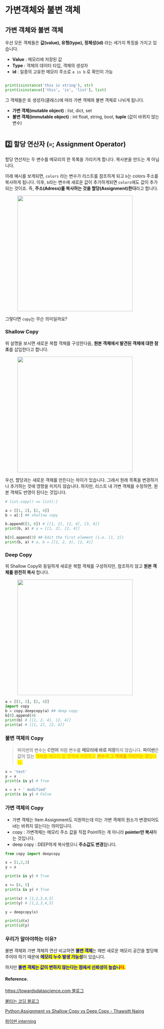 # 가변객체와 불변 객체

## 가변 객체와 불변 객체

우선 모든 객체들은 **값(value), 유형(type), 정체성(id)** 라는 세가지 특징을 가지고 있습니다.

* **Value** : 메모리에 저장된 값
* **Type** : 객체의 데이터 타입, 객체의 생성자
* **id** : 일종의 고유한 메모리 주소로 `a is b` 로 확인이 가능

<figure><img src="https://user-images.githubusercontent.com/55238671/232321133-e9bbb48a-f6b6-4948-a3e0-59a449c44a52.png" alt=""><figcaption></figcaption></figure>

```python
print(isinstance('this is string'), str)
print(isinstance(['this', 'is', 'list'], list)
```

그 객체들은 또 생성자(클래스)에 따라 가변 객체와 불변 객체로 나뉘게 됩니다.

* **가변 객체(mutable object)** : list, dict, set
* **불변 객체(immutable object)** : int float, string, bool, **tuple** (값이 바뀌지 않는 변수)

<figure><img src="https://user-images.githubusercontent.com/55238671/230564262-158b9a01-e1c0-48ac-9f52-749183fe03d4.png" alt=""><figcaption></figcaption></figure>

## 2️⃣ 할당 연산자 (`=`; Assignment Operator)

할당 연산자는 두 변수를 메모리의 한 목록을 가리키게 합니다. 복사본을 만드는 게 아닙니다.

아래 예시를 보게되면, `colors` 라는 변수가 리스트를 참조하게 되고 `b`는 colors 주소를 복사하게 됩니다. 이후, `b`라는 변수에 새로운 값이 추가하게되면 `colors`에도 값이 추가되는 것이죠. 즉, **주소(Adress)를 복사하는 것을 할당(Assignment)한다**라고 합니다.

<figure><img src="https://user-images.githubusercontent.com/55238671/235280257-d4281ac1-6e28-4b0a-8d06-54b810327602.png" alt="" width="375"><figcaption></figcaption></figure>

그렇다면 `copy`는 무슨 의미일까요?

### Shallow Copy

위 설명을 보시면 새로운 복합 객체를 구성한다음, **원본 객체에서 발견된 객체에 대한 참조**를 삽입한다고 합니다.

<figure><img src="https://user-images.githubusercontent.com/55238671/235281094-31646ae0-9550-4fd3-ba92-682ba1b64f84.png" alt="" width="375"><figcaption></figcaption></figure>

우선, 할당과는 새로운 객체를 만든다는 차이가 있습니다. 그래서 원래 목록을 변경하거나 추가하는 것에 영향을 미치지 않습니다. 하지만, 리스트 내 가변 객체를 수정하면, 원본 객체도 반영이 된다는 것입니다.

```python
# list.copy() == list[:]

a = [[1, 2], [2, 4]]
b = a[:] ## shallow copy

b.append([3, 6]) # [[1, 2], [2, 4], [3, 6]]
print(b, a) # a = [[1, 2], [2, 4]]

b[0].append(3) ## Edit the first element (i.e. [1, 2])
print(b, a) # a, b = [[1, 2, 3], [2, 4]]
```

### Deep Copy

위 Shallow Copy와 동일하게 새로운 복합 객체를 구성하지만, 참조하지 않고 **원본 객체를 완전히 복사** 합니다.

<figure><img src="https://user-images.githubusercontent.com/55238671/235281167-3ed10fd9-b7ec-4a07-8e21-7e1035a0c721.png" alt="" width="375"><figcaption></figcaption></figure>

```python
a = [[1, 2], [2, 4]]
import copy
b = copy.deepcopy(a) ## deep copy
b[0].append(4)
print(b) # [[1, 2, 4], [2, 4]]
print(a) # [[1, 2], [2, 4]]
```

### 불변 객체의 Copy

> 파이썬의 변수는 **C언어** 처럼 변수를 **메모리에 바로 저장**하지 않습니다. **파이썬**은 값이 있는 <mark style="color:orange;">객체를 메모리 힙 영역에 저장하고</mark> <mark style="color:orange;"></mark><mark style="color:orange;">**변수가 그 객체를 가리키는 것**</mark><mark style="color:orange;">입니다.</mark>

```python
x = 'test'
y = x
print(x is y) # True

x = x + ' modified'
print(x is y) # False
```

### 가변 객체의 Copy

* 가변 객체는 Item Assignment도 지원하는데 이는 가변 객체의 원소가 변경되어도 id는 바뀌지 않는다는 의미입니다.
* copy : 가변객체는 메모리 주소 값을 직접 Point하는 게 아니라 **pointer만 복사**하는 것입니다.
* deep copy : DEEP하게 복사했으니 **주소값도 변경**됩니다.

```python
from copy import deepcopy

x = [1,2,3]
y = x

print(x is y) # True

x += [4, 5]
print(x is y) # True

print(x) # [1,2,3,4,5]
print(y) # [1,2,3,4,5]

y = deepcopy(x)

print(id(x)
print(id(y)
```

### 우리가 알아야하는 이유?

불변 객체와 가변 객체의 연산 비교하면 <mark style="color:blue;">**불변 객체**</mark>는 매번 새로운 메모리 공간을 할당해주어야 하기 때문에 <mark style="color:blue;">**메모리 누수 발생 가능성**</mark>이 있습니다.

하지만 <mark style="color:blue;">**불변 객체는 값이 변하지 않는다는 점에서 신뢰성이 높습니**</mark><mark style="color:blue;"><mark style="color:red;">**다.**<mark style="color:red;"></mark>&#x20;

#### Reference.

[https://towardsdatascience.com 블로그](https://towardsdatascience.com/https-towardsdatascience-com-python-basics-mutable-vs-immutable-objects-829a0cb1530a)

[불타는 코딩 블로그](https://fierycoding.tistory.com/43)

[Python:Assignment vs Shallow Copy vs Deep Copy - Thawsitt Naing](https://medium.com/@thawsitt/assignment-vs-shallow-copy-vs-deep-copy-in-python-f70c2f0ebd86)

[파이썬 interning](http://pythonstudy.xyz/python/article/512-%ED%8C%8C%EC%9D%B4%EC%8D%AC-Object-Interning)
